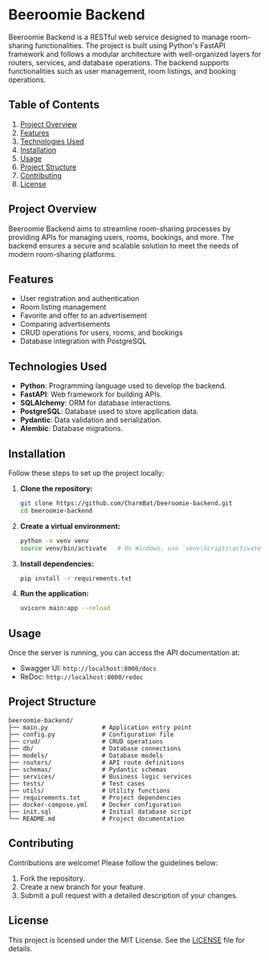 # Beeroomie Backend

Beeroomie Backend is a RESTful web service designed to manage room-sharing functionalities. The project is built using Python's FastAPI framework and follows a modular architecture with well-organized layers for routers, services, and database operations. The backend supports functionalities such as user management, room listings, and booking operations.

## Table of Contents
1. [Project Overview](#project-overview)
2. [Features](#features)
3. [Technologies Used](#technologies-used)
4. [Installation](#installation)
5. [Usage](#usage)
6. [Project Structure](#project-structure)
7. [Contributing](#contributing)
8. [License](#license)

## Project Overview
Beeroomie Backend aims to streamline room-sharing processes by providing APIs for managing users, rooms, bookings, and more. The backend ensures a secure and scalable solution to meet the needs of modern room-sharing platforms.

## Features
- User registration and authentication
- Room listing management
- Favorite and offer to an advertisement
- Comparing advertisements
- CRUD operations for users, rooms, and bookings
- Database integration with PostgreSQL

## Technologies Used
- **Python**: Programming language used to develop the backend.
- **FastAPI**: Web framework for building APIs.
- **SQLAlchemy**: ORM for database interactions.
- **PostgreSQL**: Database used to store application data.
- **Pydantic**: Data validation and serialization.
- **Alembic**: Database migrations.

## Installation
Follow these steps to set up the project locally:

1. **Clone the repository:**
   ```bash
   git clone https://github.com/CharmBat/beeroomie-backend.git
   cd beeroomie-backend
   ```

2. **Create a virtual environment:**
   ```bash
   python -m venv venv
   source venv/bin/activate   # On Windows, use `venv\Scripts\activate`
   ```

3. **Install dependencies:**
   ```bash
   pip install -r requirements.txt
   ```

4. **Run the application:**
   ```bash
   uvicorn main:app --reload
   ```

## Usage
Once the server is running, you can access the API documentation at:
- Swagger UI: `http://localhost:8000/docs`
- ReDoc: `http://localhost:8000/redoc`

## Project Structure
```
beeroomie-backend/
├── main.py               # Application entry point
├── config.py             # Configuration file
├── crud/                 # CRUD operations
├── db/                   # Database connections
├── models/               # Database models
├── routers/              # API route definitions
├── schemas/              # Pydantic schemas
├── services/             # Business logic services
├── tests/                # Test cases
├── utils/                # Utility functions
├── requirements.txt      # Project dependencies
├── docker-compose.yml    # Docker configuration
├── init.sql              # Initial database script
└── README.md             # Project documentation
```

## Contributing
Contributions are welcome! Please follow the guidelines below:
1. Fork the repository.
2. Create a new branch for your feature.
3. Submit a pull request with a detailed description of your changes.

## License
This project is licensed under the MIT License. See the [LICENSE](LICENSE) file for details.

